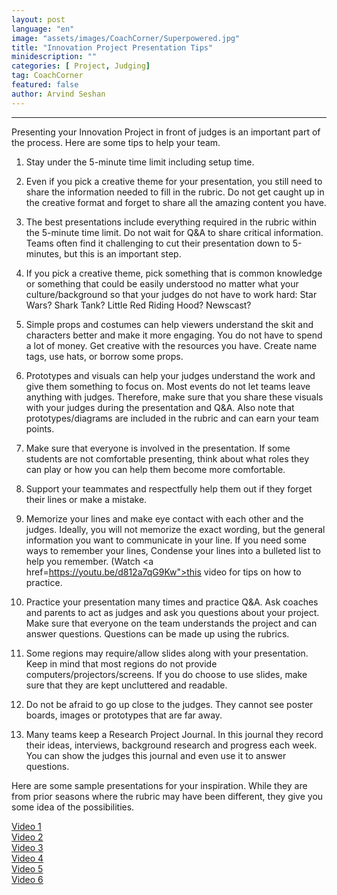 ```yaml
---
layout: post
language: "en"
image: "assets/images/CoachCorner/Superpowered.jpg"
title: "Innovation Project Presentation Tips"
minidescription: ""
categories: [ Project, Judging]
tag: CoachCorner
featured: false
author: Arvind Seshan
---
```

---

Presenting your Innovation Project in front of judges is an important part of the process. Here are some tips to help your team.

1. Stay under the 5-minute time limit including setup time.

2. Even if you pick a creative theme for your presentation, you still need to share the information needed to fill in the rubric. Do not get caught up in the creative format and forget to share all the amazing content you have.

3. The best presentations include everything required in the rubric within the 5-minute time limit. Do not wait for Q&A to share critical information. Teams often find it challenging to cut their presentation down to 5-minutes, but this is an important step.

4. If you pick a creative theme, pick something that is common knowledge or something that could be easily understood no matter what your culture/background so that your judges do not have to work hard: Star Wars? Shark Tank? Little Red Riding Hood? Newscast?

5. Simple props and costumes can help viewers understand the skit and characters better and make it more engaging. You do not have to spend a lot of money. Get creative with the resources you have. Create name tags, use hats, or borrow some props.

6. Prototypes and visuals can help your judges understand the work and give them something to focus on. Most events do not let teams leave anything with judges. Therefore, make sure that you share these visuals with your judges during the presentation and Q&A. Also note that prototypes/diagrams are included in the rubric and can earn your team points.

7. Make sure that everyone is involved in the presentation. If some students are not comfortable presenting, think about what roles they can play or how you can help them become more comfortable.

8. Support your teammates and respectfully help them out if they forget their lines or make a mistake.

9. Memorize your lines and make eye contact with each other and the judges. Ideally, you will not memorize the exact wording, but the general information you want to communicate in your line. If you need some ways to remember your lines, Condense your lines into a bulleted list to help you remember. (Watch <a href=https://youtu.be/d812a7qG9Kw">this video </a> for tips on how to practice.

10. Practice your presentation many times and practice Q&A. Ask coaches and parents to act as judges and ask you questions about your project. Make sure that everyone on the team understands the project and can answer questions. Questions can be made up using the rubrics.

11. Some regions may require/allow slides along with your presentation. Keep in mind that most regions do not provide computers/projectors/screens. If you do choose to use slides, make sure that they are kept uncluttered and readable.

12. Do not be afraid to go up close to the judges. They cannot see poster boards, images or prototypes that are far away.

13. Many teams keep a Research Project Journal. In this journal they record their ideas, interviews, background research and progress each week. You can show the judges this journal and even use it to answer questions.

Here are some sample presentations for your inspiration. While they are from prior seasons where the rubric may have been different, they give you some idea of the possibilities.

<a href="https://www.youtube.com/watch?v=zi7LRI4IBJU">Video 1</a>
<br>
<a href="https://youtu.be/4sBDx83eqBk">Video 2</a>
<br>
<a href="https://youtu.be/BDUAw-IssV0">Video 3</a>
<br>
<a href="https://youtu.be/9SYhCrorivs">Video 4</a>
<br>
<a href="https://youtu.be/36NWs3MTM60">Video 5</a>
<br>
<a href="https://youtu.be/VJ3cs9W83Ug">Video 6</a>
